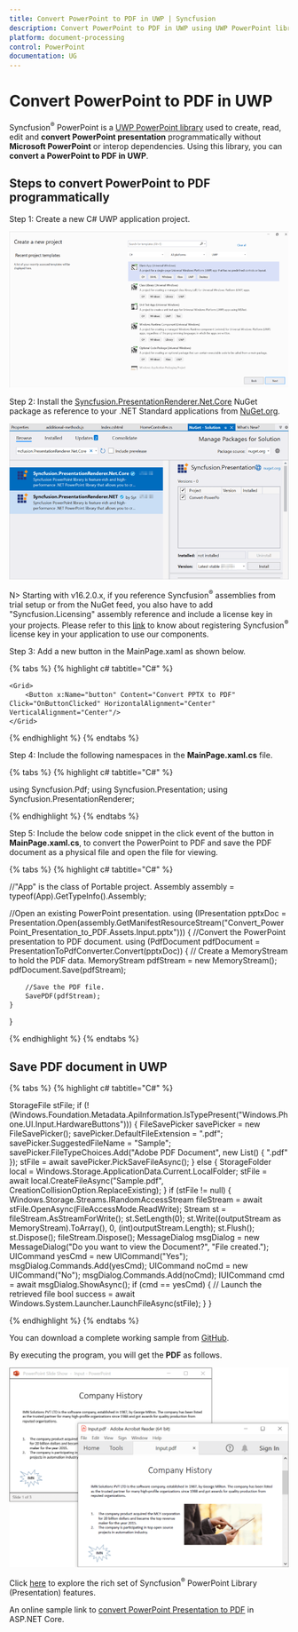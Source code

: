 ```yaml
---
title: Convert PowerPoint to PDF in UWP | Syncfusion
description: Convert PowerPoint to PDF in UWP using UWP PowerPoint library (Presentation) without Microsoft PowerPoint or interop dependencies.
platform: document-processing
control: PowerPoint
documentation: UG
---
```


# Convert PowerPoint to PDF in UWP

Syncfusion<sup>&reg;</sup> PowerPoint is a [UWP PowerPoint library](https://www.syncfusion.com/document-processing/powerpoint-framework/uwp/powerpoint-library) used to create, read, edit and **convert PowerPoint presentation** programmatically without **Microsoft PowerPoint** or interop dependencies. Using this library, you can **convert a PowerPoint to PDF in UWP**.

## Steps to convert PowerPoint to PDF programmatically

Step 1: Create a new C# UWP application project.

![Create UWP project](Workingwith-UWP/Project-Open-and-Save.png)

Step 2: Install the [Syncfusion.PresentationRenderer.Net.Core](https://www.nuget.org/packages/Syncfusion.PresentationRenderer.Net.Core) NuGet package as reference to your .NET Standard applications from [NuGet.org](https://www.nuget.org/).

![Install Syncfusion.PresentationRenderer.Net.Core Nuget Package](Azure-Images/App-Service-Linux/Nuget_Package_PowerPoint_Presentation_to_PDF.png)

N> Starting with v16.2.0.x, if you reference Syncfusion<sup>&reg;</sup> assemblies from trial setup or from the NuGet feed, you also have to add "Syncfusion.Licensing" assembly reference and include a license key in your projects. Please refer to this [link](https://help.syncfusion.com/common/essential-studio/licensing/overview) to know about registering Syncfusion<sup>&reg;</sup> license key in your application to use our components.

Step 3: Add a new button in the MainPage.xaml as shown below.

{% tabs %}
{% highlight c# tabtitle="C#" %}

<Page
    x:Class="Convert_PowerPoint_Presentation_to_PDF.MainPage"
    xmlns="http://schemas.microsoft.com/winfx/2006/xaml/presentation"
    xmlns:x="http://schemas.microsoft.com/winfx/2006/xaml"
    xmlns:local="using:Convert_PowerPoint_Presentation_to_PDF"
    xmlns:d="http://schemas.microsoft.com/expression/blend/2008"
    xmlns:mc="http://schemas.openxmlformats.org/markup-compatibility/2006"
    mc:Ignorable="d"
    Background="{ThemeResource ApplicationPageBackgroundThemeBrush}">

    <Grid>
        <Button x:Name="button" Content="Convert PPTX to PDF" Click="OnButtonClicked" HorizontalAlignment="Center" VerticalAlignment="Center"/>
    </Grid>
</Page>

{% endhighlight %}
{% endtabs %}

Step 4: Include the following namespaces in the **MainPage.xaml.cs** file.

{% tabs %}
{% highlight c# tabtitle="C#" %}

using Syncfusion.Pdf;
using Syncfusion.Presentation;
using Syncfusion.PresentationRenderer;

{% endhighlight %}
{% endtabs %}

Step 5: Include the below code snippet in the click event of the button in **MainPage.xaml.cs**, to convert the PowerPoint to PDF and save the PDF document as a physical file and open the file for viewing.

{% tabs %}
{% highlight c# tabtitle="C#" %}

//"App" is the class of Portable project.
Assembly assembly = typeof(App).GetTypeInfo().Assembly;

//Open an existing PowerPoint presentation.
using (IPresentation pptxDoc = Presentation.Open(assembly.GetManifestResourceStream("Convert_PowerPoint_Presentation_to_PDF.Assets.Input.pptx")))
{
    //Convert the PowerPoint presentation to PDF document.
    using (PdfDocument pdfDocument = PresentationToPdfConverter.Convert(pptxDoc))
    {
        // Create a MemoryStream to hold the PDF data.
        MemoryStream pdfStream = new MemoryStream();
        pdfDocument.Save(pdfStream);

        //Save the PDF file.
        SavePDF(pdfStream);
    }
} 

{% endhighlight %}
{% endtabs %}

## Save PDF document in UWP

{% tabs %}
{% highlight c# tabtitle="C#" %}

StorageFile stFile;
if (!(Windows.Foundation.Metadata.ApiInformation.IsTypePresent("Windows.Phone.UI.Input.HardwareButtons")))
{
    FileSavePicker savePicker = new FileSavePicker();
    savePicker.DefaultFileExtension = ".pdf";
    savePicker.SuggestedFileName = "Sample";
    savePicker.FileTypeChoices.Add("Adobe PDF Document", new List<string>() { ".pdf" });
    stFile = await savePicker.PickSaveFileAsync();
}
else
{
    StorageFolder local = Windows.Storage.ApplicationData.Current.LocalFolder;
    stFile = await local.CreateFileAsync("Sample.pdf", CreationCollisionOption.ReplaceExisting);
}
if (stFile != null)
{
    Windows.Storage.Streams.IRandomAccessStream fileStream = await stFile.OpenAsync(FileAccessMode.ReadWrite);
    Stream st = fileStream.AsStreamForWrite();
    st.SetLength(0);
    st.Write((outputStream as MemoryStream).ToArray(), 0, (int)outputStream.Length);
    st.Flush();
    st.Dispose();
    fileStream.Dispose();
    MessageDialog msgDialog = new MessageDialog("Do you want to view the Document?", "File created.");
    UICommand yesCmd = new UICommand("Yes");
    msgDialog.Commands.Add(yesCmd);
    UICommand noCmd = new UICommand("No");
    msgDialog.Commands.Add(noCmd);
    IUICommand cmd = await msgDialog.ShowAsync();
    if (cmd == yesCmd)
    {
        // Launch the retrieved file
        bool success = await Windows.System.Launcher.LaunchFileAsync(stFile);
    }
}

{% endhighlight %}
{% endtabs %}

You can download a complete working sample from [GitHub](https://github.com/SyncfusionExamples/PowerPoint-Examples/tree/master/PPTX-to-PDF-conversion/Convert-PowerPoint-presentation-to-PDF/UWP).

By executing the program, you will get the **PDF** as follows.

![Converted PDF from PowerPoint in UWP](PPTXtoPDF_images/Output_PowerPoint_Presentation_to-PDF.png)

Click [here](https://www.syncfusion.com/document-processing/powerpoint-framework/uwp) to explore the rich set of Syncfusion<sup>&reg;</sup> PowerPoint Library (Presentation) features.

An online sample link to [convert PowerPoint Presentation to PDF](https://ej2.syncfusion.com/aspnetcore/PowerPoint/PPTXToPDF#/material3) in ASP.NET Core.


